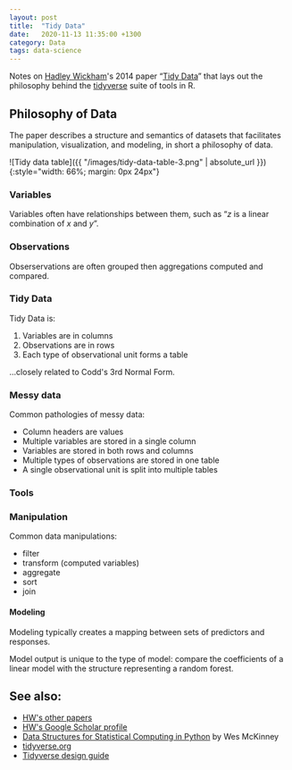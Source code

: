 ```yaml
---
layout: post
title:  "Tidy Data"
date:   2020-11-13 11:35:00 +1300
category: Data
tags: data-science
---
```


Notes on [Hadley Wickham][2]'s 2014 paper “[Tidy Data][1]” that lays out the philosophy behind the [tidyverse][101] suite of tools in R.

## Philosophy of Data

The paper describes a structure and semantics of datasets that facilitates manipulation, visualization, and modeling, in short a philosophy of data.

![Tidy data table]({{ "/images/tidy-data-table-3.png" | absolute_url }}){:style="width: 66%; margin: 0px 24px"}

### Variables

Variables often have relationships between them, such as “_z_ is a linear combination of _x_ and _y_”.

### Observations

Obserservations are often grouped then aggregations computed and compared.

### Tidy Data

Tidy Data is:

1. Variables are in columns
2. Observations are in rows
3. Each type of observational unit forms a table

...closely related to Codd's 3rd Normal Form.

### Messy data

Common pathologies of messy data:

- Column headers are values
- Multiple variables are stored in a single column
- Variables are stored in both rows and columns
- Multiple types of observations are stored in one table
- A single observational unit is split into multiple tables

### Tools

### Manipulation

Common data manipulations:

- filter
- transform (computed variables)
- aggregate
- sort
- join


#### Modeling

Modeling typically creates a mapping between sets of predictors and responses.

Model output is unique to the type of model: compare the coefficients of a linear model with the structure representing a random forest.



## See also:

- [HW's other papers][3]
- [HW's Google Scholar profile][5]
- [Data Structures for Statistical Computing in Python][4] by Wes McKinney
- [tidyverse.org][101]
- [Tidyverse design guide][102]


[1]: https://vita.had.co.nz/papers/tidy-data.html
[2]: http://hadley.nz/
[3]: https://vita.had.co.nz/
[4]: http://conference.scipy.org/proceedings/scipy2010/pdfs/mckinney.pdf
[5]: https://scholar.google.com/citations?hl=en&user=YA43PbsAAAAJ&view_op=list_works&sortby=pubdate



[101]: https://www.tidyverse.org/
[102]: https://design.tidyverse.org/
